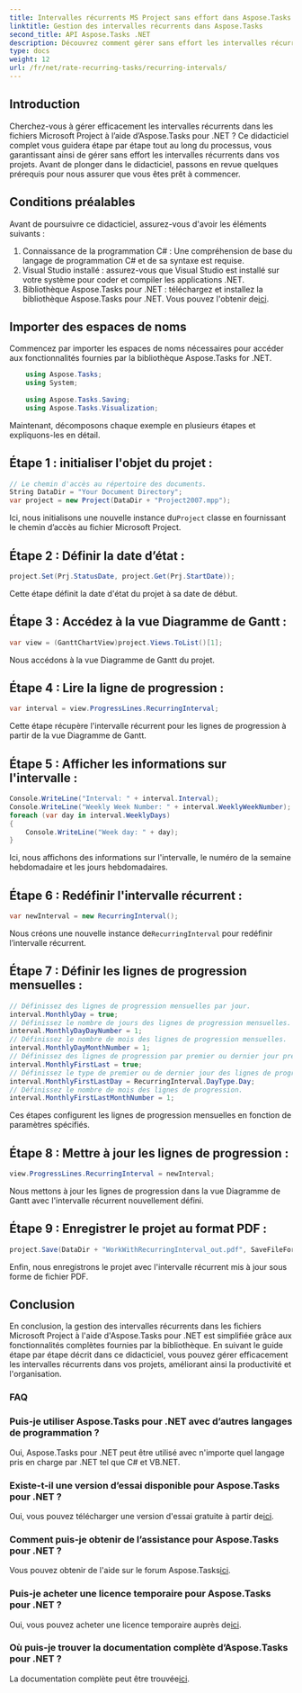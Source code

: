 ```yaml
---
title: Intervalles récurrents MS Project sans effort dans Aspose.Tasks
linktitle: Gestion des intervalles récurrents dans Aspose.Tasks
second_title: API Aspose.Tasks .NET
description: Découvrez comment gérer sans effort les intervalles récurrents dans MS Project à l'aide d'Aspose.Tasks pour .NET.
type: docs
weight: 12
url: /fr/net/rate-recurring-tasks/recurring-intervals/
---
```

## Introduction
Cherchez-vous à gérer efficacement les intervalles récurrents dans les fichiers Microsoft Project à l’aide d’Aspose.Tasks pour .NET ? Ce didacticiel complet vous guidera étape par étape tout au long du processus, vous garantissant ainsi de gérer sans effort les intervalles récurrents dans vos projets. Avant de plonger dans le didacticiel, passons en revue quelques prérequis pour nous assurer que vous êtes prêt à commencer.
## Conditions préalables
Avant de poursuivre ce didacticiel, assurez-vous d'avoir les éléments suivants :
1. Connaissance de la programmation C# : Une compréhension de base du langage de programmation C# et de sa syntaxe est requise.
2. Visual Studio installé : assurez-vous que Visual Studio est installé sur votre système pour coder et compiler les applications .NET.
3. Bibliothèque Aspose.Tasks pour .NET : téléchargez et installez la bibliothèque Aspose.Tasks pour .NET. Vous pouvez l'obtenir de[ici](https://releases.aspose.com/tasks/net/).

## Importer des espaces de noms
Commencez par importer les espaces de noms nécessaires pour accéder aux fonctionnalités fournies par la bibliothèque Aspose.Tasks for .NET.
   
```csharp
    using Aspose.Tasks;
    using System;
    
    using Aspose.Tasks.Saving;
    using Aspose.Tasks.Visualization;
```
Maintenant, décomposons chaque exemple en plusieurs étapes et expliquons-les en détail.
## Étape 1 : initialiser l'objet du projet :
```csharp
// Le chemin d'accès au répertoire des documents.
String DataDir = "Your Document Directory";
var project = new Project(DataDir + "Project2007.mpp");
```
Ici, nous initialisons une nouvelle instance du`Project` classe en fournissant le chemin d’accès au fichier Microsoft Project.
## Étape 2 : Définir la date d’état :
```csharp
project.Set(Prj.StatusDate, project.Get(Prj.StartDate));
```
Cette étape définit la date d'état du projet à sa date de début.
## Étape 3 : Accédez à la vue Diagramme de Gantt :
```csharp
var view = (GanttChartView)project.Views.ToList()[1];
```
Nous accédons à la vue Diagramme de Gantt du projet.
## Étape 4 : Lire la ligne de progression :
```csharp
var interval = view.ProgressLines.RecurringInterval;
```
Cette étape récupère l'intervalle récurrent pour les lignes de progression à partir de la vue Diagramme de Gantt.
## Étape 5 : Afficher les informations sur l'intervalle :
```csharp
Console.WriteLine("Interval: " + interval.Interval);
Console.WriteLine("Weekly Week Number: " + interval.WeeklyWeekNumber);
foreach (var day in interval.WeeklyDays)
{
    Console.WriteLine("Week day: " + day);
}
```
Ici, nous affichons des informations sur l'intervalle, le numéro de la semaine hebdomadaire et les jours hebdomadaires.
## Étape 6 : Redéfinir l'intervalle récurrent :
```csharp
var newInterval = new RecurringInterval();
```
 Nous créons une nouvelle instance de`RecurringInterval` pour redéfinir l’intervalle récurrent.
## Étape 7 : Définir les lignes de progression mensuelles :
```csharp
// Définissez des lignes de progression mensuelles par jour.
interval.MonthlyDay = true;
// Définissez le nombre de jours des lignes de progression mensuelles.
interval.MonthlyDayDayNumber = 1;
// Définissez le nombre de mois des lignes de progression mensuelles.
interval.MonthlyDayMonthNumber = 1;
// Définissez des lignes de progression par premier ou dernier jour prédéfini.
interval.MonthlyFirstLast = true;
// Définissez le type de premier ou de dernier jour des lignes de progression mensuelles.
interval.MonthlyFirstLastDay = RecurringInterval.DayType.Day;
// Définissez le nombre de mois des lignes de progression.
interval.MonthlyFirstLastMonthNumber = 1;
```
Ces étapes configurent les lignes de progression mensuelles en fonction de paramètres spécifiés.
## Étape 8 : Mettre à jour les lignes de progression :
```csharp
view.ProgressLines.RecurringInterval = newInterval;
```
Nous mettons à jour les lignes de progression dans la vue Diagramme de Gantt avec l'intervalle récurrent nouvellement défini.
## Étape 9 : Enregistrer le projet au format PDF :
```csharp
project.Save(DataDir + "WorkWithRecurringInterval_out.pdf", SaveFileFormat.Pdf);
```
Enfin, nous enregistrons le projet avec l'intervalle récurrent mis à jour sous forme de fichier PDF.

## Conclusion
En conclusion, la gestion des intervalles récurrents dans les fichiers Microsoft Project à l'aide d'Aspose.Tasks pour .NET est simplifiée grâce aux fonctionnalités complètes fournies par la bibliothèque. En suivant le guide étape par étape décrit dans ce didacticiel, vous pouvez gérer efficacement les intervalles récurrents dans vos projets, améliorant ainsi la productivité et l'organisation.
### FAQ
### Puis-je utiliser Aspose.Tasks pour .NET avec d’autres langages de programmation ?
Oui, Aspose.Tasks pour .NET peut être utilisé avec n'importe quel langage pris en charge par .NET tel que C# et VB.NET.
### Existe-t-il une version d’essai disponible pour Aspose.Tasks pour .NET ?
 Oui, vous pouvez télécharger une version d'essai gratuite à partir de[ici](https://releases.aspose.com/).
### Comment puis-je obtenir de l’assistance pour Aspose.Tasks pour .NET ?
 Vous pouvez obtenir de l'aide sur le forum Aspose.Tasks[ici](https://forum.aspose.com/c/tasks/15).
### Puis-je acheter une licence temporaire pour Aspose.Tasks pour .NET ?
 Oui, vous pouvez acheter une licence temporaire auprès de[ici](https://purchase.aspose.com/temporary-license/).
### Où puis-je trouver la documentation complète d’Aspose.Tasks pour .NET ?
 La documentation complète peut être trouvée[ici](https://reference.aspose.com/tasks/net/).
